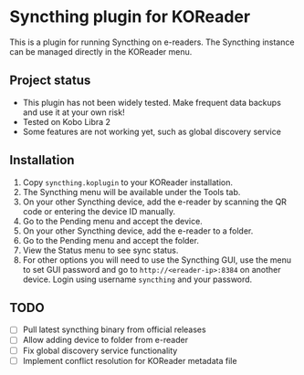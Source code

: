 # Syncthing plugin for KOReader

This is a plugin for running Syncthing on e-readers. The Syncthing instance can
be managed directly in the KOReader menu.

## Project status

- This plugin has not been widely tested. Make frequent data backups and use it
  at your own risk!
- Tested on Kobo Libra 2
- Some features are not working yet, such as global discovery service

## Installation

1.  Copy `syncthing.koplugin` to your KOReader installation.
2.  The Syncthing menu will be available under the Tools tab.
3.  On your other Syncthing device, add the e-reader by scanning the QR code or
    entering the device ID manually.
4.  Go to the Pending menu and accept the device.
5.  On your other Syncthing device, add the e-reader to a folder.
6.  Go to the Pending menu and accept the folder.
7.  View the Status menu to see sync status.
8.  For other options you will need to use the Syncthing GUI, use the menu to
    set GUI password and go to `http://<ereader-ip>:8384` on another device.
    Login using username `syncthing` and your password.

## TODO

- [ ] Pull latest syncthing binary from official releases
- [ ] Allow adding device to folder from e-reader
- [ ] Fix global discovery service functionality
- [ ] Implement conflict resolution for KOReader metadata file
